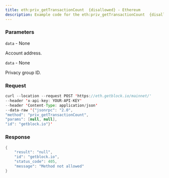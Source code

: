 ```yaml
---
title: eth:priv_getTransactionCount  {disallowed} - Ethereum
description: Example code for the eth:priv_getTransactionCount  {disallowed} json-rpc method. Сomplete guide on how to use eth:priv_getTransactionCount  {disallowed} json-rpc in GetBlock.io Web3 documentation.
---
```


### Parameters


`data` - None

Account address.

`data` - None

Privacy group ID.

### Request

``` java
curl --location --request POST 'https://eth.getblock.io/mainnet/' 
--header 'x-api-key: YOUR-API-KEY' 
--header 'Content-Type: application/json' 
--data-raw '{"jsonrpc": "2.0",
"method": "priv_getTransactionCount",
"params": [null, null],
"id": "getblock.io"}'
```

###  Response

``` java
{
    "result": "null",
    "id": "getblock.io",
    "status_code": 405,
    "message": "Method not allowed"
}
```

